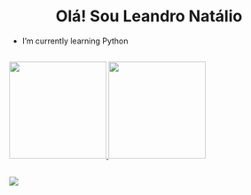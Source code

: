 <h1 align="center">Olá! Sou Leandro Natálio</h1>

- I’m currently learning Python

##

<div>
  <a href="https://github.com/LeandroNtl">
  <img height="175px" src="https://github-readme-stats.vercel.app/api?username=LeandroNtl&show_icons=true&theme=radical&include_all_commits=true&count_private=true"/>
  </a>
  <a href="https://github.com/LeandroNtl">
  <img height="175px" src="https://github-readme-stats.vercel.app/api/top-langs/?username=LeandroNtl&layout=compact&langs_count=7&theme=radical"/>
  </a>
</div>

##

<div> 
  <a href="https://www.instagram.com/leandronataliof/" target="_blank"><img src="https://img.shields.io/badge/-Instagram-%23E4405F?style=for-the-badge&logo=instagram&logoColor=white" target="_blank"></a>
</div>
